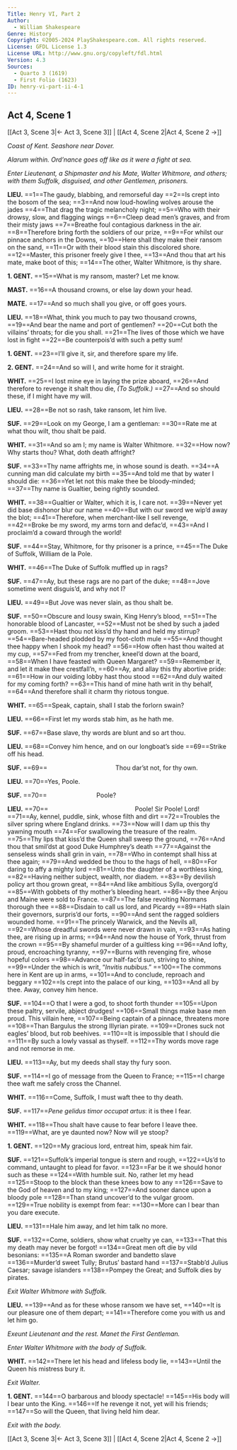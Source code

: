 ```yaml
---
Title: Henry VI, Part 2
Author: 
  - William Shakespeare
Genre: History
Copyright: ©2005-2024 PlayShakespeare.com. All rights reserved.
License: GFDL License 1.3
License URL: http://www.gnu.org/copyleft/fdl.html
Version: 4.3
Sources:
  - Quarto 3 (1619)
  - First Folio (1623)
ID: henry-vi-part-ii-4-1
---
```


## Act 4, Scene 1
[[Act 3, Scene 3|← Act 3, Scene 3]] | [[Act 4, Scene 2|Act 4, Scene 2 →]]

*Coast of Kent. Seashore near Dover.*

*Alarum within. Ord’nance goes off like as it were a fight at sea.*

*Enter Lieutenant, a Shipmaster and his Mate, Walter Whitmore, and others; with them Suffolk, disguised, and other Gentlemen, prisoners.*

**LIEU.**
==1==The gaudy, blabbing, and remorseful day
==2==Is crept into the bosom of the sea;
==3==And now loud-howling wolves arouse the jades
==4==That drag the tragic melancholy night;
==5==Who with their drowsy, slow, and flagging wings
==6==Cleep dead men’s graves, and from their misty jaws
==7==Breathe foul contagious darkness in the air.
==8==Therefore bring forth the soldiers of our prize,
==9==For whilst our pinnace anchors in the Downs,
==10==Here shall they make their ransom on the sand,
==11==Or with their blood stain this discolored shore.
==12==Master, this prisoner freely give I thee,
==13==And thou that art his mate, make boot of this;
==14==The other, Walter Whitmore, is thy share.

**1. GENT.**
==15==What is my ransom, master? Let me know.

**MAST.**
==16==A thousand crowns, or else lay down your head.

**MATE.**
==17==And so much shall you give, or off goes yours.

**LIEU.**
==18==What, think you much to pay two thousand crowns,
==19==And bear the name and port of gentlemen?
==20==Cut both the villains’ throats; for die you shall.
==21==The lives of those which we have lost in fight
==22==Be counterpois’d with such a petty sum!

**1. GENT.**
==23==I’ll give it, sir, and therefore spare my life.

**2. GENT.**
==24==And so will I, and write home for it straight.

**WHIT.**
==25==I lost mine eye in laying the prize aboard,
==26==And therefore to revenge it shalt thou die,
*(To Suffolk.)*
==27==And so should these, if I might have my will.

**LIEU.**
==28==Be not so rash, take ransom, let him live.

**SUF.**
==29==Look on my George, I am a gentleman:
==30==Rate me at what thou wilt, thou shalt be paid.

**WHIT.**
==31==And so am I; my name is Walter Whitmore.
==32==How now? Why starts thou? What, doth death affright?

**SUF.**
==33==Thy name affrights me, in whose sound is death.
==34==A cunning man did calculate my birth
==35==And told me that by water I should die:
==36==Yet let not this make thee be bloody-minded;
==37==Thy name is Gualtier, being rightly sounded.

**WHIT.**
==38==Gualtier or Walter, which it is, I care not.
==39==Never yet did base dishonor blur our name
==40==But with our sword we wip’d away the blot;
==41==Therefore, when merchant-like I sell revenge,
==42==Broke be my sword, my arms torn and defac’d,
==43==And I proclaim’d a coward through the world!

**SUF.**
==44==Stay, Whitmore, for thy prisoner is a prince,
==45==The Duke of Suffolk, William de la Pole.

**WHIT.**
==46==The Duke of Suffolk muffled up in rags?

**SUF.**
==47==Ay, but these rags are no part of the duke;
==48==Jove sometime went disguis’d, and why not I?

**LIEU.**
==49==But Jove was never slain, as thou shalt be.

**SUF.**
==50==Obscure and lousy swain, King Henry’s blood,
==51==The honorable blood of Lancaster,
==52==Must not be shed by such a jaded groom.
==53==Hast thou not kiss’d thy hand and held my stirrup?
==54==Bare-headed plodded by my foot-cloth mule
==55==And thought thee happy when I shook my head?
==56==How often hast thou waited at my cup,
==57==Fed from my trencher, kneel’d down at the board,
==58==When I have feasted with Queen Margaret?
==59==Remember it, and let it make thee crestfall’n,
==60==Ay, and allay this thy abortive pride:
==61==How in our voiding lobby hast thou stood
==62==And duly waited for my coming forth?
==63==This hand of mine hath writ in thy behalf,
==64==And therefore shall it charm thy riotous tongue.

**WHIT.**
==65==Speak, captain, shall I stab the forlorn swain?

**LIEU.**
==66==First let my words stab him, as he hath me.

**SUF.**
==67==Base slave, thy words are blunt and so art thou.

**LIEU.**
==68==Convey him hence, and on our longboat’s side
==69==Strike off his head.

**SUF.**
==69==           Thou dar’st not, for thy own.

**LIEU.**
==70==Yes, Poole.

**SUF.**
==70==        Poole?

**LIEU.**
==70==              Poole! Sir Poole! Lord!
==71==Ay, kennel, puddle, sink, whose filth and dirt
==72==Troubles the silver spring where England drinks.
==73==Now will I dam up this thy yawning mouth
==74==For swallowing the treasure of the realm.
==75==Thy lips that kiss’d the Queen shall sweep the ground,
==76==And thou that smil’dst at good Duke Humphrey’s death
==77==Against the senseless winds shall grin in vain,
==78==Who in contempt shall hiss at thee again;
==79==And wedded be thou to the hags of hell,
==80==For daring to affy a mighty lord
==81==Unto the daughter of a worthless king,
==82==Having neither subject, wealth, nor diadem.
==83==By devilish policy art thou grown great,
==84==And like ambitious Sylla, overgorg’d
==85==With gobbets of thy mother’s bleeding heart.
==86==By thee Anjou and Maine were sold to France.
==87==The false revolting Normans thorough thee
==88==Disdain to call us lord, and Picardy
==89==Hath slain their governors, surpris’d our forts,
==90==And sent the ragged soldiers wounded home.
==91==The princely Warwick, and the Nevils all,
==92==Whose dreadful swords were never drawn in vain,
==93==As hating thee, are rising up in arms;
==94==And now the house of York, thrust from the crown
==95==By shameful murder of a guiltless king
==96==And lofty, proud, encroaching tyranny,
==97==Burns with revenging fire, whose hopeful colors
==98==Advance our half-fac’d sun, striving to shine,
==99==Under the which is writ, “*Invitis nubibus*.”
==100==The commons here in Kent are up in arms,
==101==And to conclude, reproach and beggary
==102==Is crept into the palace of our king,
==103==And all by thee. Away, convey him hence.

**SUF.**
==104==O that I were a god, to shoot forth thunder
==105==Upon these paltry, servile, abject drudges!
==106==Small things make base men proud. This villain here,
==107==Being captain of a pinnace, threatens more
==108==Than Bargulus the strong Illyrian pirate.
==109==Drones suck not eagles’ blood, but rob beehives.
==110==It is impossible that I should die
==111==By such a lowly vassal as thyself.
==112==Thy words move rage and not remorse in me.

**LIEU.**
==113==Ay, but my deeds shall stay thy fury soon.

**SUF.**
==114==I go of message from the Queen to France;
==115==I charge thee waft me safely cross the Channel.

**WHIT.**
==116==Come, Suffolk, I must waft thee to thy death.

**SUF.**
==117==*Pene gelidus timor occupat artus*: it is thee I fear.

**WHIT.**
==118==Thou shalt have cause to fear before I leave thee.
==119==What, are ye daunted now? Now will ye stoop?

**1. GENT.**
==120==My gracious lord, entreat him, speak him fair.

**SUF.**
==121==Suffolk’s imperial tongue is stern and rough,
==122==Us’d to command, untaught to plead for favor.
==123==Far be it we should honor such as these
==124==With humble suit. No, rather let my head
==125==Stoop to the block than these knees bow to any
==126==Save to the God of heaven and to my king;
==127==And sooner dance upon a bloody pole
==128==Than stand uncover’d to the vulgar groom.
==129==True nobility is exempt from fear:
==130==More can I bear than you dare execute.

**LIEU.**
==131==Hale him away, and let him talk no more.

**SUF.**
==132==Come, soldiers, show what cruelty ye can,
==133==That this my death may never be forgot!
==134==Great men oft die by vild besonians:
==135==A Roman sworder and bandetto slave
==136==Murder’d sweet Tully; Brutus’ bastard hand
==137==Stabb’d Julius Caesar; savage islanders
==138==Pompey the Great; and Suffolk dies by pirates.

*Exit Walter Whitmore with Suffolk.*

**LIEU.**
==139==And as for these whose ransom we have set,
==140==It is our pleasure one of them depart;
==141==Therefore come you with us and let him go.

*Exeunt Lieutenant and the rest. Manet the First Gentleman.*

*Enter Walter Whitmore with the body of Suffolk.*

**WHIT.**
==142==There let his head and lifeless body lie,
==143==Until the Queen his mistress bury it.

*Exit Walter.*

**1. GENT.**
==144==O barbarous and bloody spectacle!
==145==His body will I bear unto the King.
==146==If he revenge it not, yet will his friends;
==147==So will the Queen, that living held him dear.

*Exit with the body.*

[[Act 3, Scene 3|← Act 3, Scene 3]] | [[Act 4, Scene 2|Act 4, Scene 2 →]]